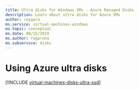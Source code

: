```yaml
---
title: Ultra disks for Windows VMs - Azure Managed Disks 
description: Learn about ultra disks for Azure VMs
author: roygara
ms.service: virtual-machines-windows
ms.topic: conceptual
ms.date: 08/15/2019
ms.author: rogarana
ms.subservice: disks
---
```


# Using Azure ultra disks
[!INCLUDE [virtual-machines-disks-ultra-ssd](../../../includes/virtual-machines-disks-getting-started-ultra-ssd.md)]
